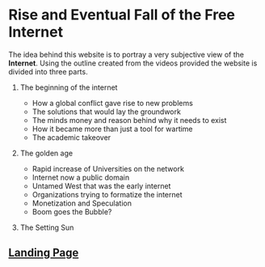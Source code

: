 # Rise and Eventual Fall of the Free Internet

The idea behind this website is to portray a very subjective view of the **Internet**.
Using the outline created from the videos provided the website is divided into three parts.

1. The beginning of the internet 
    - How a global conflict gave rise to new problems
    - The solutions that would lay the groundwork 
    - The minds money and reason behind why it needs to exist
    - How it became more than just a tool for wartime
    - The academic takeover 
    
2. The golden age
    - Rapid increase of Universities on the network
    - Internet now a public domain
    - Untamed West that was the early internet 
    - Organizations trying to formatize the internet
    - Monetization and Speculation
    - Boom goes the Bubble?

3. The Setting Sun
    
## [Landing Page](index.md)



